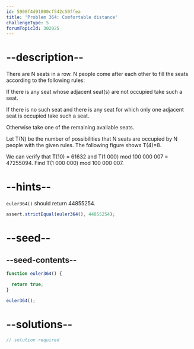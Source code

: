 ```yaml
---
id: 5900f4d91000cf542c50ffea
title: 'Problem 364: Comfortable distance'
challengeType: 5
forumTopicId: 302025
---
```


# --description--

There are N seats in a row. N people come after each other to fill the seats according to the following rules:

If there is any seat whose adjacent seat(s) are not occupied take such a seat.

If there is no such seat and there is any seat for which only one adjacent seat is occupied take such a seat.

Otherwise take one of the remaining available seats.

Let T(N) be the number of possibilities that N seats are occupied by N people with the given rules. The following figure shows T(4)=8.

We can verify that T(10) = 61632 and T(1 000) mod 100 000 007 = 47255094. Find T(1 000 000) mod 100 000 007.

# --hints--

`euler364()` should return 44855254.

```js
assert.strictEqual(euler364(), 44855254);
```

# --seed--

## --seed-contents--

```js
function euler364() {

  return true;
}

euler364();
```

# --solutions--

```js
// solution required
```
